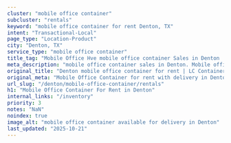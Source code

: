 ```yaml
---
cluster: "mobile office container"
subcluster: "rentals"
keyword: "mobile office container for rent Denton, TX"
intent: "Transactional-Local"
page_type: "Location-Product"
city: "Denton, TX"
service_type: "mobile office container"
title_tag: "Mobile Office Hve mobile office container Sales in Denton | LC Container"
meta_description: "mobile office container sales in Denton. Mobile office containers for workspace solutions. Fast delivery, competitive pricing. Serving mobile office container area. Quote ID: BKN. Call (214) 524-4168 for your free quote today."
original_title: "Denton mobile office container for rent | LC Container"
original_meta: "Mobile Office Container for rent with delivery in Denton, TX. LC Container — local Since 2003. Get pricing today."
url_slug: "/denton/mobile-office-container/rentals"
h1: "Mobile Office Container For Rent in Denton"
internal_links: "/inventory"
priority: 3
notes: "NaN"
noindex: true
image_alt: "mobile office container available for delivery in Denton"
last_updated: "2025-10-21"
---
```


<!-- TODO: Add unique city/inventory copy, images, and internal links here. -->
